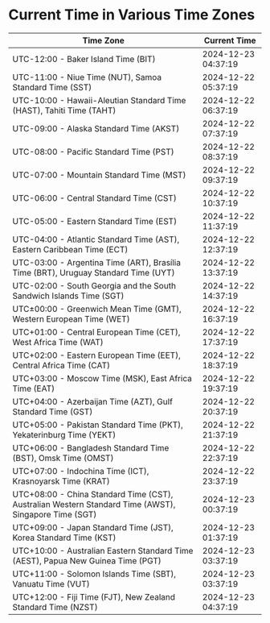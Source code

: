 # Current Time in Various Time Zones

| Time Zone | Current Time |
|-----------|--------------|
| UTC-12:00 - Baker Island Time (BIT) | 2024-12-23 04:37:19 |
| UTC-11:00 - Niue Time (NUT), Samoa Standard Time (SST) | 2024-12-22 05:37:19 |
| UTC-10:00 - Hawaii-Aleutian Standard Time (HAST), Tahiti Time (TAHT) | 2024-12-22 06:37:19 |
| UTC-09:00 - Alaska Standard Time (AKST) | 2024-12-22 07:37:19 |
| UTC-08:00 - Pacific Standard Time (PST) | 2024-12-22 08:37:19 |
| UTC-07:00 - Mountain Standard Time (MST) | 2024-12-22 09:37:19 |
| UTC-06:00 - Central Standard Time (CST) | 2024-12-22 10:37:19 |
| UTC-05:00 - Eastern Standard Time (EST) | 2024-12-22 11:37:19 |
| UTC-04:00 - Atlantic Standard Time (AST), Eastern Caribbean Time (ECT) | 2024-12-22 12:37:19 |
| UTC-03:00 - Argentina Time (ART), Brasília Time (BRT), Uruguay Standard Time (UYT) | 2024-12-22 13:37:19 |
| UTC-02:00 - South Georgia and the South Sandwich Islands Time (SGT) | 2024-12-22 14:37:19 |
| UTC±00:00 - Greenwich Mean Time (GMT), Western European Time (WET) | 2024-12-22 16:37:19 |
| UTC+01:00 - Central European Time (CET), West Africa Time (WAT) | 2024-12-22 17:37:19 |
| UTC+02:00 - Eastern European Time (EET), Central Africa Time (CAT) | 2024-12-22 18:37:19 |
| UTC+03:00 - Moscow Time (MSK), East Africa Time (EAT) | 2024-12-22 19:37:19 |
| UTC+04:00 - Azerbaijan Time (AZT), Gulf Standard Time (GST) | 2024-12-22 20:37:19 |
| UTC+05:00 - Pakistan Standard Time (PKT), Yekaterinburg Time (YEKT) | 2024-12-22 21:37:19 |
| UTC+06:00 - Bangladesh Standard Time (BST), Omsk Time (OMST) | 2024-12-22 22:37:19 |
| UTC+07:00 - Indochina Time (ICT), Krasnoyarsk Time (KRAT) | 2024-12-22 23:37:19 |
| UTC+08:00 - China Standard Time (CST), Australian Western Standard Time (AWST), Singapore Time (SGT) | 2024-12-23 00:37:19 |
| UTC+09:00 - Japan Standard Time (JST), Korea Standard Time (KST) | 2024-12-23 01:37:19 |
| UTC+10:00 - Australian Eastern Standard Time (AEST), Papua New Guinea Time (PGT) | 2024-12-23 03:37:19 |
| UTC+11:00 - Solomon Islands Time (SBT), Vanuatu Time (VUT) | 2024-12-23 03:37:19 |
| UTC+12:00 - Fiji Time (FJT), New Zealand Standard Time (NZST) | 2024-12-23 04:37:19 |
